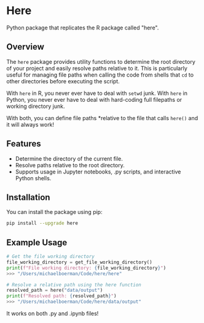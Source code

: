 # Here

Python package that replicates the R package called "here".

## Overview

The `here` package provides utility functions to determine the root directory of your project and easily resolve paths relative to it. This is particularly useful for managing file paths when calling the code from shells that `cd` to other directories before executing the script.

With `here` in R, you never ever have to deal with `setwd` junk.
With `here` in Python, you never ever have to deal with hard-coding full filepaths or working directory junk.

With both, you can define file paths *relative to the file that calls `here()` and it will always work!

## Features

- Determine the directory of the current file.
- Resolve paths relative to the root directory.
- Supports usage in Jupyter notebooks, .py scripts, and interactive Python shells.

## Installation

You can install the package using pip:

```bash
pip install --upgrade here
```

## Example Usage

```python
# Get the file working directory
file_working_directory = get_file_working_directory()
print(f"File working directory: {file_working_directory}")
>>> "/Users/michaelboerman/Code/here/here"

# Resolve a relative path using the here function
resolved_path = here("data/output")
print(f"Resolved path: {resolved_path}")
>>> "/Users/michaelboerman/Code/here/data/output"
```

It works on both .py and .ipynb files!
